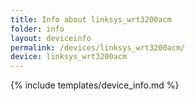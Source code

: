 ```yaml
---
title: Info about linksys_wrt3200acm
folder: info
layout: deviceinfo
permalink: /devices/linksys_wrt3200acm/
device: linksys_wrt3200acm
---
```

{% include templates/device_info.md %}
